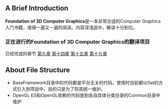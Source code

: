 ## A Brief Introduction

**Foundation of 3D Computer Graphics**是一本非常合适的Computer Graphics入门书籍，值得一遍又一遍的阅读。内容深浅适中，解读十分到位。

### 正在进行的**Foundation of 3D Computer Graphics**的翻译项目
已经完成的章节
[第九章](FoundationOf3DComputerGraphics_Chinese_translation/PDF/Chapter09-Smooth-Interpolation.pdf)
[第十四章](FoundationOf3DComputerGraphics_Chinese_translation/PDF/Chapter14-Materials.pdf)
[第十五章](FoundationOf3DComputerGraphics_Chinese_translation/PDF/Chapter15_texture_mapping.pdf)
[第十九章](FoundationOf3DComputerGraphics_Chinese_translation/PDF/Chapter19_Color.pdf)


## About File Structure

- BaseFramework目录中的代码都是平台无关的代码，使用时目前都以flat的方式引入到项目中，目的只是为了将其统一维护。
- OpenGL ES和OpenGL依赖的代码放到各自具体分类目录的Common目录中维护



